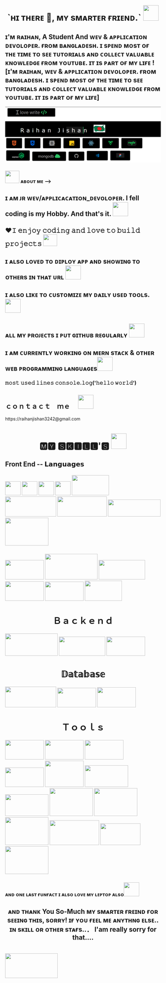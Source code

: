 <h1 align="center"> `ʜɪ ᴛʜᴇʀᴇ 👋, ᴍʏ sᴍᴀʀᴛᴇʀ  ғʀɪᴇɴᴅ.` <img src="https://cdn-icons-png.flaticon.com/128/689/689392.png" width="50" height="50"/></h1>
<h2 align="left">  ɪ'ᴍ ʀᴀɪʜᴀɴ, A Student  And ᴡᴇᴠ & ᴀᴘᴘʟɪᴄᴀᴛɪᴏɴ ᴅᴇᴠᴏʟᴏᴘᴇʀ. ғʀᴏᴍ ʙᴀɴɢʟᴀᴅᴇsʜ. ɪ sᴘᴇɴᴅ ᴍᴏsᴛ ᴏғ ᴛʜᴇ ᴛɪᴍᴇ ᴛᴏ sᴇᴇ ᴛᴜᴛᴏʀɪᴀʟs ᴀɴᴅ ᴄᴏʟʟᴇᴄᴛ ᴠᴀʟᴜᴀʙʟᴇ ᴋɴᴏᴡʟᴇᴅɢᴇ ғʀᴏᴍ ʏᴏᴜᴛᴜʙᴇ. ɪᴛ ɪs ᴘᴀʀᴛ ᴏғ ᴍʏ ʟɪғᴇ ![ɪ'ᴍ ʀᴀɪʜᴀɴ, ᴡᴇᴠ & ᴀᴘᴘʟɪᴄᴀᴛɪᴏɴ ᴅᴇᴠᴏʟᴏᴘᴇʀ. ғʀᴏᴍ ʙᴀɴɢʟᴀᴅᴇsʜ. ɪ sᴘᴇɴᴅ ᴍᴏsᴛ ᴏғ ᴛʜᴇ ᴛɪᴍᴇ ᴛᴏ sᴇᴇ ᴛᴜᴛᴏʀɪᴀʟs ᴀɴᴅ ᴄᴏʟʟᴇᴄᴛ ᴠᴀʟᴜᴀʙʟᴇ ᴋɴᴏᴡʟᴇᴅɢᴇ ғʀᴏᴍ ʏᴏᴜᴛᴜʙᴇ. ɪᴛ ɪs ᴘᴀʀᴛ ᴏғ ᴍʏ ʟɪғᴇ]
</h2>
<img src="https://raw.githubusercontent.com/raihan-jishan/Github-cover-photo/main/Screenshot%20(125).png"   />
<h3><img src="https://cdn-icons-png.flaticon.com/128/8174/8174948.png" width="46" height="40" /> ᴀʙᴏᴜᴛ ᴍᴇ --> </h3>
<h2>ɪ ᴀᴍ ᴊʀ ᴡᴇᴠ/ᴀᴘᴘʟɪᴄᴀᴄᴀᴛɪᴏɴ_ᴅᴇᴠᴏʟᴏᴘᴇʀ. I fell coding is my Hobby. And  that's it.
<img src="https://cdn-icons-png.flaticon.com/128/5813/5813665.png" width="50" height="45"/> </h2>
<h2> ❤𝙸 𝚎𝚗𝚓𝚘𝚢 𝚌𝚘𝚍𝚒𝚗𝚐 𝚊𝚗𝚍 𝚕𝚘𝚟𝚎 𝚝𝚘 𝚋𝚞𝚒𝚕𝚍 𝚙𝚛𝚘𝚓𝚎𝚌𝚝𝚜 <img src="https://cdn-icons-png.flaticon.com/128/5813/5813766.png" width="45" height="38" />  </h2>
<h2> ɪ ᴀʟsᴏ ʟᴏᴠᴇᴅ ᴛᴏ ᴅɪᴘʟᴏʏ ᴀᴘᴘ ᴀɴᴅ sʜᴏᴡɪɴɢ ᴛᴏ ᴏᴛʜᴇʀs ɪɴ ᴛʜᴀᴛ ᴜʀʟ <img src="https://cdn-icons-png.flaticon.com/128/2351/2351362.png" width="50" height="45"/></h2>
<h2>ɪ ᴀʟsᴏ ʟɪᴋᴇ ᴛᴏ ᴄᴜsᴛᴏᴍɪᴢᴇ ᴍʏ ᴅᴀɪʟʏ ᴜsᴇᴅ ᴛᴏᴏʟs. <img src="https://cdn-icons-png.flaticon.com/128/4067/4067628.png" width="50" height="45" /></h2>
<h2>ᴀʟʟ ᴍʏ ᴘʀᴏᴊᴇᴄᴛs ɪ ᴘᴜᴛ ɢɪᴛʜᴜʙ ʀᴇɢᴜʟᴀʀʟʏ <img src="https://t4.ftcdn.net/jpg/02/50/30/59/240_F_250305943_sDC6la1N1fDl3bLgfLxOkQwItIodsdMb.jpg" width="50" height="45"/></h2>
<h2>  ɪ ᴀᴍ ᴄᴜʀʀᴇɴᴛʟʏ ᴡᴏʀᴋɪɴɢ ᴏɴ ᴍᴇʀɴ sᴛᴀᴄᴋ & ᴏᴛʜᴇʀ ᴡᴇʙ ᴘʀᴏɢʀᴀᴍᴍɪɴɢ ʟᴀɴɢᴜᴀɢᴇs<img src="https://cdn-icons-png.flaticon.com/128/2408/2408274.png" width="50" height="45" /></h2>
<h3>𝚖𝚘𝚜𝚝 𝚞𝚜𝚎𝚍 𝚕𝚒𝚗𝚎𝚜 𝚌𝚘𝚗𝚜𝚘𝚕𝚎.𝚕𝚘𝚐('𝚑𝚎𝚕𝚕𝚘 𝚠𝚘𝚛𝚕𝚍')</h3>
<h2>ｃｏｎｔａｃｔ　ｍｅ　 <img src="https://cdn-icons-png.flaticon.com/128/5809/5809295.png" width="50" height="45" /></h2>
https://raihanjishan3242@gmail.com 
<h1 align="center">🅼🆈 🆂🅺🅸🅻🅻'🆂 <img src="https://cdn-icons-png.flaticon.com/128/7163/7163935.png" width="50" height="50" /> </h1>
<h2 align="left">Front End -- 𝗟𝗮𝗻𝗴𝘂𝗮𝗴𝗲𝘀 </h2>
<h3><img src="https://t4.ftcdn.net/jpg/04/18/60/19/240_F_418601991_Jvt0aZrBDxgbd5EJR1UyKXHvO9Q1mSBw.jpg" width="50" height="45" />  <img src="https://cdn-icons-png.flaticon.com/128/5968/5968242.png" width="50" height="45" /> <img src="https://cdn-icons-png.flaticon.com/128/5968/5968292.png" width="50" height="45" />
<img src="https://cdn-icons-png.flaticon.com/128/5968/5968672.png" width="50" height="45" /> 

 
 <img src="https://th.bing.com/th/id/OIP.0rHhkJGjUw37i-wGtakm3AHaHa?w=146&h=180&c=7&r=0&o=5&pid=1.7"  width="120" height="65" /> 
<img src="https://th.bing.com/th/id/OIP.csWCtvv-ln1Y-EjFgOmregHaCe?w=327&h=116&c=7&r=0&o=5&pid=1.7"  width="165" height="65"  /> 
 <img src="https://www.bing.com/th?id=OIP.y34TPDIE-YiB6SdaEjT8vgHaEK&w=333&h=187&c=8&rs=1&qlt=90&o=6&pid=3.1&rm=2" width="160" height="65" /> 
 <img src="https://th.bing.com/th/id/OIP.VlUJykgkLTpmgjWaIROQLAHaA7?pid=ImgDet&rs=1"  width="170" height="55" />
 
  <img src="https://e7.pngegg.com/pngimages/72/936/png-clipart-sass-cascading-style-sheets-preprocessor-less-postcss-meng-miscellaneous-text-thumbnail.png"  width="140" height="90"    />
 </h3>
 
 
 <h3>
 <img src="https://howtogeek.com/wp-content/uploads/csit/2019/07/9608c9ff.png?height=200p&trim=2,2,2,2&crop=16:9" width="125" height="63" /> 
 <img src="https://encrypted-tbn0.gstatic.com/images?q=tbn:ANd9GcS6gTnjSSaadPQ8-Nk6lg0-mgmkJsNf_N2CkQ&usqp=CAU" width="170" height="83"/>
 <img src="https://www.bing.com/th?id=OIP.OrjCKmou1jT4It5so5gvOAHaEh&w=319&h=195&c=8&rs=1&qlt=90&o=6&pid=3.1&rm=2" width="150" height="63" />
 <img src="https://www.bing.com/th?id=OIP.uKcXMiwIIUy4xkgtEto6kAAAAA&w=328&h=176&c=8&rs=1&qlt=90&o=6&pid=3.1&rm=2" width="125" height="63" />
 <img src="https://th.bing.com/th/id/OIP.pM4to_0FcQy6Re3DejMVoQHaDn?w=301&h=170&c=7&r=0&o=5&pid=1.7" width="125" height="62" />
 <img src="https://camo.githubusercontent.com/9ddb0af3fa1756156d9772c38cdd7fcbe46c60b4dce78fb1d465051cde0f13f7/68747470733a2f2f6d656469612e6973746f636b70686f746f2e636f6d2f69642f313331373730363833312f70686f746f2f6170692d6170706c69636174696f6e2d70726f6772616d6d696e672d696e746572666163652d736f6674776172652d646576656c6f706d656e742d746f6f6c2d627573696e6573732d6d6f6465726e2d746563686e6f6c6f67792e6a70673f733d3631327836313226773d30266b3d323026633d5634686447304e69714b68626b34564677466b744e73366268713879586f5f5471645f5f38764b5a71646b3d" width="120" height="65" /> 
 </h3>


 <h1 align="center"> Ｂａｃｋｅｎｄ  </h1>
 
 <h3>
 <img src="https://t3.ftcdn.net/jpg/03/52/67/82/240_F_352678266_NFcwIwhhY76mkQItT4lCxyxcCTP3LgvY.jpg" width="170" height="72" />
 <img src="https://www.edureka.co/blog/wp-content/uploads/2019/07/express-logo.png" width="150" height="62" />
 <img src="https://encrypted-tbn0.gstatic.com/images?q=tbn:ANd9GcQCxpIS6TKcdjEIOebZbEufMaGahjoR_fBI9UxyrQtA&s" width="125" height="62" /> 
 </h3>

 <h1 align="center">𝔻𝕒𝕥𝕒𝕓𝕒𝕤𝕖</h1>
 <h3><img src="https://1000marcas.net/wp-content/uploads/2021/06/MongoDB-Logo.png" width="165" height="67" />
 <img src="https://www.bing.com/th?id=OIP.CW0zviqtRu_lFvz2_s4yrQHaEA&w=261&h=141&c=8&rs=1&qlt=90&o=6&pid=3.1&rm=2" width="125" height="63" />
 <img src="https://th.bing.com/th/id/OIP.-UxRkS1XKkPRaBTG5aGVSAHaHa?pid=ImgDet&rs=1" width="125" height="65" /> 
</h3>

<h1 align="center">Ｔｏｏｌｓ</h1>
<h3>
 <img src="https://www.bing.com/th?id=OIP.1RBrEF-S8sccsW6cBDrpEQHaDt&w=350&h=175&c=8&rs=1&qlt=90&o=6&pid=3.1&rm=2" width="125" height="63" />
 <img src="https://th.bing.com/th/id/OIP.Aetre8Oj5vF6G4Yx4a9fZAHaHa?pid=ImgDet&rs=1" width="125" height="63" />
 <img src="https://camo.githubusercontent.com/dd4b2422ed3bfc9da88c43d18550375c66f9584327dff7ecc19315ce50b96f07/68747470733a2f2f7777772e766563746f726c6f676f2e7a6f6e652f6c6f676f732f66697265626173652f66697265626173652d69636f6e2e737667" width="125" height="63" />
 <img src="https://camo.githubusercontent.com/df12cb598044a3f38efc1f45e3580558c324cf8789b79487125044eeebcc4dee/68747470733a2f2f7777772e766563746f726c6f676f2e7a6f6e652f6c6f676f732f6865726f6b752f6865726f6b752d69636f6e2e737667" width="125" height="63" />
 <img src="https://cdn-icons-png.flaticon.com/128/5968/5968520.png" width="125" height="85" />
 <img src="https://www.bing.com/th?id=OIP.AAkVsD9SIp0eF2a4BylPLQHaEH&w=335&h=186&c=8&rs=1&qlt=90&o=6&pid=3.1&rm=2" width="140" height="70" />
 <img src="https://www.bing.com/th?id=OIP.hXaOT1AkPnxwNC82h6tEwQHaCp&w=350&h=124&c=8&rs=1&qlt=90&o=6&pid=3.1&rm=2" width="140" height="70" />
 
 
 <img src="https://www.bing.com/th?id=OIP.kjCUP06WDUMR88i5wo2SqwHaHa&w=250&h=250&c=8&rs=1&qlt=90&o=6&pid=3.1&rm=2" width="140" height="90" />
 <img src="https://th.bing.com/th/id/OIP.w8rsQig6fpXe4FuiF-ircQHaHa?w=218&h=218&c=7&r=0&o=5&pid=1.7" width="140" height="90" />
 <img src="https://th.bing.com/th/id/OIP.7xmteOV3RYQeOSSmn-f8TgHaCv?w=339&h=129&c=7&r=0&o=5&pid=1.7" width="140" height="90" />
 
 <img src="https://encrypted-tbn0.gstatic.com/images?q=tbn:ANd9GcQdrCBjpPQqUtP4h0C8_azGZVuj-yly4ljOnFSR5QZdhQ&s" width="160" height="80" />
 <img src="https://encrypted-tbn0.gstatic.com/images?q=tbn:ANd9GcQGodGS-ahnSxwst8sscGq4CMfd9x4nBUfL7zLDWLPA6U2d1q0_uW3SqA9LxiTSbGza_ck&usqp=CAU" width="130" height="70" />
 
 <img src="https://th.bing.com/th/id/OIP.Udf5ig2GyA1v_G6xsQKY4wHaEX?pid=ImgDet&rs=1" width="140"  height="90" />
 </h3>





<h3>ᴀɴᴅ ᴏɴᴇ ʟᴀsᴛ ғᴜɴғᴀᴄᴛ ɪ ᴀʟsᴏ ʟᴏᴠᴇ ᴍʏ ʟᴇᴘᴛᴏᴘ ᴀʟsᴏ<img src="https://cdn-icons-png.flaticon.com/128/7626/7626740.png" width="50" height="45" /> </h3>


 <h2 align="center">ᴀɴᴅ ᴛʜᴀɴᴋ You  So-Much  ᴍʏ sᴍᴀʀᴛᴇʀ ғʀᴇɪɴᴅ ғᴏʀ sᴇᴇɪɴɢ ᴛʜɪs, sᴏʀʀʏ! ɪғ ʏᴏᴜ ғᴇᴇʟ ᴍᴇ ᴀɴʏᴛʜɴɢ ᴇʟsᴇ.. ɪɴ sᴋɪʟʟ ᴏʀ ᴏᴛʜᴇʀ sᴛᴀғs..．
I'am really sorry for that.... 
</h2>
 <h1><img src="https://cdn-icons-png.flaticon.com/128/2279/2279398.png" width="170" height="80" /></h1>


<!---
raihan-jishan/raihan-jishan is a ✨ special ✨ repository because its `README.md` (this file) appears on your GitHub profile.
You can click the Preview link to take a look at your changes.
--->
